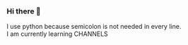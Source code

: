 ### Hi there 👋

I use python because semicolon is not needed in every line. <br>
I am currently learning CHANNELS
